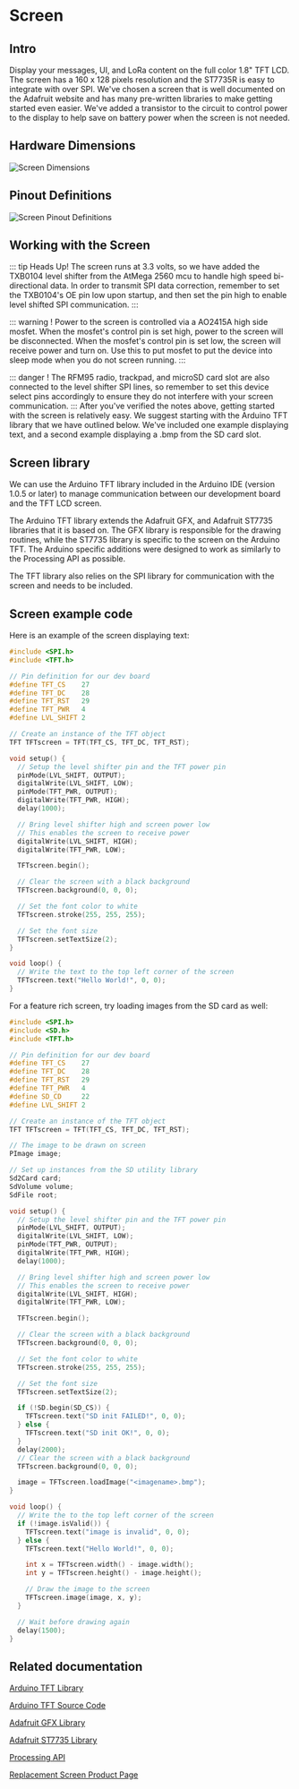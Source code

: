 # Screen
## Intro
Display your messages, UI, and LoRa content on the full color 1.8" TFT LCD.  The screen has a 160 x 128 pixels resolution and the ST7735R is easy to integrate with over SPI.  We've chosen a screen that is well documented on the Adafruit website and has many pre-written libraries to make getting started even easier. We've added a transistor to the circuit to control power to the display to help save on battery power when the screen is not needed.

## Hardware Dimensions
<img src="./assets/screen_dimensions.jpg" alt="Screen Dimensions">

## Pinout Definitions
<img src="./assets/screen_pinout.jpg" alt="Screen Pinout Definitions">

## Working with the Screen
::: tip Heads Up!
The screen runs at 3.3 volts, so we have added the TXB0104 level shifter from the AtMega 2560 mcu to handle high speed bi-directional data. In order to transmit SPI data correction, remember to set the TXB0104's OE pin low upon startup, and then set the pin high to enable level shifted SPI communication.
:::

::: warning !
Power to the screen is controlled via a AO2415A high side mosfet.  When the mosfet's control pin is set high, power to the screen will be disconnected. When the mosfet's control pin is set low, the screen will receive power and turn on.  Use this to put mosfet to put the device into sleep mode when you do not screen running.
:::

::: danger !
The RFM95 radio, trackpad, and microSD card slot are also connected to the level shifter SPI lines, so remember to set this device select pins accordingly to ensure they do not interfere with your screen communication.
:::
After you've verified the notes above, getting started with the screen is relatively easy.  We suggest starting with the Arduino TFT library that we have outlined below.  We've included one example displaying text, and a second example displaying a .bmp from the SD card slot.

## Screen library
We can use the Arduino TFT library included in the Arduino IDE (version 1.0.5 or later) to manage communication between our development board and the TFT LCD screen.

The Arduino TFT library extends the Adafruit GFX, and Adafruit ST7735 libraries that it is based on. The GFX library is responsible for the drawing routines, while the ST7735 library is specific to the screen on the Arduino TFT. The Arduino specific additions were designed to work as similarly to the Processing API as possible.

The TFT library also relies on the SPI library for communication with the screen and needs to be included.

## Screen example code
Here is an example of the screen displaying text:
``` cpp
#include <SPI.h>
#include <TFT.h>

// Pin definition for our dev board
#define TFT_CS    27
#define TFT_DC    28
#define TFT_RST   29
#define TFT_PWR   4
#define LVL_SHIFT 2

// Create an instance of the TFT object
TFT TFTscreen = TFT(TFT_CS, TFT_DC, TFT_RST);

void setup() {
  // Setup the level shifter pin and the TFT power pin
  pinMode(LVL_SHIFT, OUTPUT);
  digitalWrite(LVL_SHIFT, LOW);
  pinMode(TFT_PWR, OUTPUT);
  digitalWrite(TFT_PWR, HIGH);
  delay(1000);

  // Bring level shifter high and screen power low
  // This enables the screen to receive power
  digitalWrite(LVL_SHIFT, HIGH);
  digitalWrite(TFT_PWR, LOW);

  TFTscreen.begin();

  // Clear the screen with a black background
  TFTscreen.background(0, 0, 0);

  // Set the font color to white
  TFTscreen.stroke(255, 255, 255);

  // Set the font size
  TFTscreen.setTextSize(2);
}

void loop() {
  // Write the text to the top left corner of the screen
  TFTscreen.text("Hello World!", 0, 0);
}
```

For a feature rich screen, try loading images from the SD card as well:
``` cpp
#include <SPI.h>
#include <SD.h>
#include <TFT.h>

// Pin definition for our dev board
#define TFT_CS    27
#define TFT_DC    28
#define TFT_RST   29
#define TFT_PWR   4
#define SD_CD     22
#define LVL_SHIFT 2

// Create an instance of the TFT object
TFT TFTscreen = TFT(TFT_CS, TFT_DC, TFT_RST);

// The image to be drawn on screen
PImage image;

// Set up instances from the SD utility library
Sd2Card card;
SdVolume volume;
SdFile root;

void setup() {
  // Setup the level shifter pin and the TFT power pin
  pinMode(LVL_SHIFT, OUTPUT);
  digitalWrite(LVL_SHIFT, LOW);
  pinMode(TFT_PWR, OUTPUT);
  digitalWrite(TFT_PWR, HIGH);
  delay(1000);

  // Bring level shifter high and screen power low
  // This enables the screen to receive power
  digitalWrite(LVL_SHIFT, HIGH);
  digitalWrite(TFT_PWR, LOW);

  TFTscreen.begin();

  // Clear the screen with a black background
  TFTscreen.background(0, 0, 0);

  // Set the font color to white
  TFTscreen.stroke(255, 255, 255);

  // Set the font size
  TFTscreen.setTextSize(2);

  if (!SD.begin(SD_CS)) {
    TFTscreen.text("SD init FAILED!", 0, 0);
  } else {
    TFTscreen.text("SD init OK!", 0, 0);
  }
  delay(2000);
  // Clear the screen with a black background
  TFTscreen.background(0, 0, 0);

  image = TFTscreen.loadImage("<imagename>.bmp");
}

void loop() {
  // Write the to the top left corner of the screen
  if (!image.isValid()) {
    TFTscreen.text("image is invalid", 0, 0);
  } else {
    TFTscreen.text("Hello World!", 0, 0);

    int x = TFTscreen.width() - image.width();
    int y = TFTscreen.height() - image.height();

    // Draw the image to the screen
    TFTscreen.image(image, x, y);
  }

  // Wait before drawing again
  delay(1500);
}
```

## Related documentation
[Arduino TFT Library](http://www.arduino.cc/en/Reference/TFTLibrary)

[Arduino TFT Source Code](http://github.com/arduino-libraries/TFT)

[Adafruit GFX Library](http://github.com/adafruit/Adafruit-GFX-Library)

[Adafruit ST7735 Library](http://github.com/adafruit/Adafruit-ST7735-Library)

[Processing API](http://processing.org/reference/)

[Replacement Screen Product Page](http://www.adafruit.com/product/618?gclid=CjwKCAjwgYPZBRBoEiwA2XeupcHyJD6ue7QIIfes3cSHH3tqSKE2JgLOSNm2Afju_Abxn2sevnob8RoChVwQAvD_BwE)

